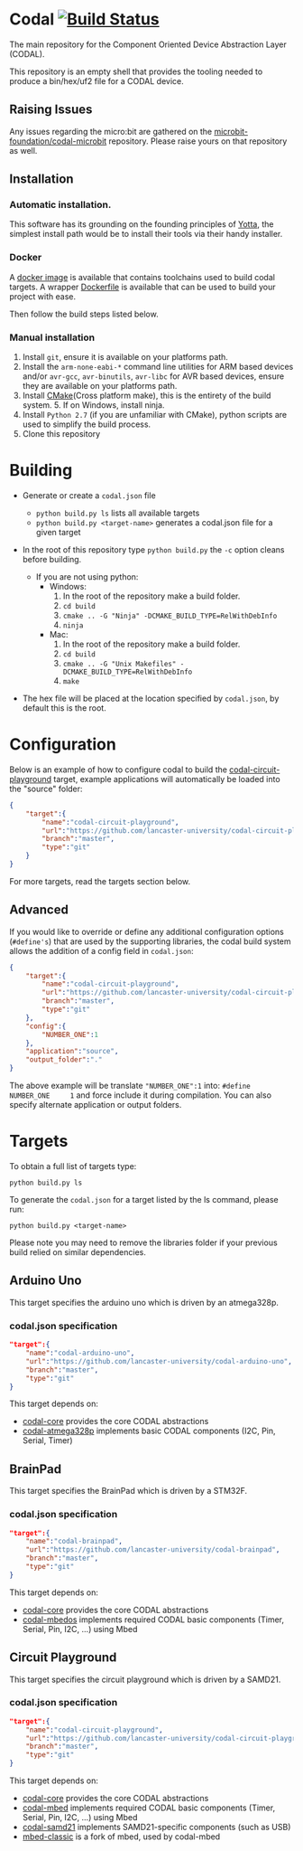 # Codal [![Build Status](https://travis-ci.org/lancaster-university/codal.svg?branch=master)](https://travis-ci.org/lancaster-university/codal)

The main repository for the Component Oriented Device Abstraction Layer (CODAL).

This repository is an empty shell that provides the tooling needed to produce a bin/hex/uf2 file for a CODAL device.

## Raising Issues

Any issues regarding the micro:bit are gathered on the [microbit-foundation/codal-microbit](https://github.com/microbit-foundation/codal-microbit) repository. Please raise yours on that repository as well.

## Installation

### Automatic installation.

This software has its grounding on the founding principles of [Yotta](https://www.mbed.com/en/platform/software/mbed-yotta/), the simplest install path would be to install their tools via their handy installer.

### Docker

A [docker image](https://hub.docker.com/r/jamesadevine/codal-toolchains/) is available that contains toolchains used to build codal targets. A wrapper [Dockerfile](https://github.com/lancaster-university/codal-docker) is available that can be used to build your project with ease.

Then follow the build steps listed below.

### Manual installation

1. Install `git`, ensure it is available on your platforms path.
2. Install the `arm-none-eabi-*` command line utilities for ARM based devices and/or `avr-gcc`, `avr-binutils`, `avr-libc` for AVR based devices, ensure they are available on your platforms path.
3. Install [CMake](https://cmake.org)(Cross platform make), this is the entirety of the build system.
    5. If on Windows, install ninja.
4. Install `Python 2.7` (if you are unfamiliar with CMake), python scripts are used to simplify the build process.
5. Clone this repository

# Building
- Generate or create a `codal.json` file
    - `python build.py ls` lists all available targets
    - `python build.py <target-name>` generates a codal.json file for a given target
- In the root of this repository type `python build.py` the `-c` option cleans before building.
    - If you are not using python:
        - Windows:
            1. In the root of the repository make a build folder.
            2. `cd build`
            3. `cmake .. -G "Ninja" -DCMAKE_BUILD_TYPE=RelWithDebInfo`
            4. `ninja`
        - Mac:
            1. In the root of the repository make a build folder.
            2. `cd build`
            3. `cmake .. -G "Unix Makefiles" -DCMAKE_BUILD_TYPE=RelWithDebInfo`
            4. `make`

- The hex file will be placed at the location specified by `codal.json`, by default this is the root.

# Configuration

Below is an example of how to configure codal to build the [codal-circuit-playground](https://github.com/lancaster-university/codal-circuit-playground) target, example applications will automatically be loaded into the "source" folder:

```json
{
    "target":{
        "name":"codal-circuit-playground",
        "url":"https://github.com/lancaster-university/codal-circuit-playground",
        "branch":"master",
        "type":"git"
    }
}
```

For more targets, read the targets section below.

## Advanced

If you would like to override or define any additional configuration options (`#define's`) that are used by the supporting libraries, the codal build system allows the addition of a config field in `codal.json`:

```json
{
    "target":{
        "name":"codal-circuit-playground",
        "url":"https://github.com/lancaster-university/codal-circuit-playground",
        "branch":"master",
        "type":"git"
    },
    "config":{
        "NUMBER_ONE":1
    },
    "application":"source",
    "output_folder":"."
}
```

The above example will be translate `"NUMBER_ONE":1` into: `#define NUMBER_ONE     1` and force include it during compilation. You can also specify alternate application or output folders.

# Targets

To obtain a full list of targets type:

```
python build.py ls
```

To generate the `codal.json` for a target listed by the ls command, please run:

```
python build.py <target-name>
```

Please note you may need to remove the libraries folder if your previous build relied on similar dependencies.

## Arduino Uno

This target specifies the arduino uno which is driven by an atmega328p.

### codal.json specification
```json
"target":{
    "name":"codal-arduino-uno",
    "url":"https://github.com/lancaster-university/codal-arduino-uno",
    "branch":"master",
    "type":"git"
}
```
This target depends on:
* [codal-core](https://github.com/lancaster-university/codal-core) provides the core CODAL abstractions
* [codal-atmega328p](https://github.com/lancaster-university/codal-atmega328p) implements basic CODAL components (I2C, Pin, Serial, Timer)

## BrainPad

This target specifies the BrainPad which is driven by a STM32F.

### codal.json specification
```json
"target":{
    "name":"codal-brainpad",
    "url":"https://github.com/lancaster-university/codal-brainpad",
    "branch":"master",
    "type":"git"
}
```
This target depends on:
* [codal-core](https://github.com/lancaster-university/codal-core) provides the core CODAL abstractions
* [codal-mbedos](https://github.com/lancaster-university/codal-mbed) implements required CODAL basic components (Timer, Serial, Pin, I2C, ...) using Mbed

## Circuit Playground

This target specifies the circuit playground which is driven by a SAMD21.

### codal.json specification
```json
"target":{
    "name":"codal-circuit-playground",
    "url":"https://github.com/lancaster-university/codal-circuit-playground",
    "branch":"master",
    "type":"git"
}
```
This target depends on:
* [codal-core](https://github.com/lancaster-university/codal-core) provides the core CODAL abstractions
* [codal-mbed](https://github.com/lancaster-university/codal-mbed) implements required CODAL basic components (Timer, Serial, Pin, I2C, ...) using Mbed
* [codal-samd21](https://github.com/lancaster-university/codal-samd21) implements SAMD21-specific components (such as USB)
* [mbed-classic](https://github.com/lancaster-university/mbed-classic) is a fork of mbed, used by codal-mbed
